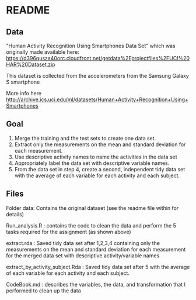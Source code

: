 README 
=============================

Data 
----------- 
"Human Activity Recognition Using Smartphones Data Set" which was originally made available here:
https://d396qusza40orc.cloudfront.net/getdata%2Fprojectfiles%2FUCI%20HAR%20Dataset.zip

This dataset is collected from the accelerometers from the Samsung Galaxy S smartphone

More info here 
http://archive.ics.uci.edu/ml/datasets/Human+Activity+Recognition+Using+Smartphones

Goal
-----------

1) Merge the training and the test sets to create one data set.
2) Extract only the measurements on the mean and standard deviation for each measurement.
3) Use descriptive activity names to name the activities in the data set
4) Appropriately label the data set with descriptive variable names.
5) From the data set in step 4, create a second, independent tidy data set with the average of each variable for each activity and each subject.


Files
----------
Folder data: Contains the original dataset (see the readme file within for details)

Run_analysis.R : contains the code to clean the data and perform the 5 tasks required for the assignment (as shown above)

extract.rda : Saved tidy data set after 1,2,3,4 containing only the measurements on the mean and standard deviation for each measurement for the merged data set with descriptive activity/variable names

extract_by_activity_subject.Rda : Saved tidy data set after 5 with the average of each variable for each activity and each subject.

CodeBook.md : describes the variables, the data, and transformation that I performed to clean up the data
